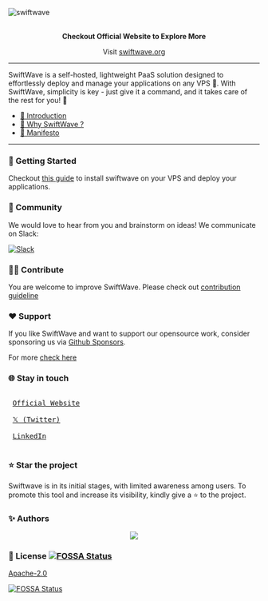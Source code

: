 ![swiftwave](https://github.com/swiftwave-org/swiftwave/assets/57363826/807a7622-37fd-4951-b177-50b538a45339)

<br>
<div align="center">
   <b>Checkout Official Website to Explore More</b>
   <p>Visit <a href="https://swiftwave.org/">swiftwave.org</a></p>
</div>

---

SwiftWave is a self-hosted, lightweight PaaS solution designed to effortlessly deploy and manage your applications on any VPS 🚀. With SwiftWave, simplicity is key - just give it a command, and it takes care of the rest for you! 👀

- [🌟 Introduction](https://swiftwave.org/docs/)
- [🌊 Why SwiftWave ?](https://swiftwave.org/docs/why_swiftwave)
- [🌱 Manifesto](https://swiftwave.org/docs/manifesto)

---

### 🚀 Getting Started
Checkout [this guide](https://swiftwave.org/docs/getting_started) to install swiftwave on your VPS and deploy your applications.

### 📢 Community
We would love to hear from you and brainstorm on ideas! We communicate on Slack:

[![Slack](https://img.shields.io/badge/chat-on_slack-purple.svg?style=for-the-badge&logo=slack)](https://slack.swiftwave.org/)

### 👩‍💻 Contribute 
You are welcome to improve SwiftWave. Please check out [contribution guideline](https://swiftwave.org/docs/contribution_guideline)

### ❤️ Support 
If you like SwiftWave and want to support our opensource work, consider sponsoring us via [Github Sponsors](https://github.com/sponsors/tanmoysrt).

For more [check here](https://swiftwave.org/docs/support_us)

### 🌐 Stay in touch 
<kbd> <br> [Official Website](https://swiftwave.org/) <br> </kbd> <kbd> <br> [𝕏 (Twitter)](https://twitter.com/SwiftWaveOrg) <br> </kbd> <kbd> <br> [LinkedIn](https://www.linkedin.com/company/swiftwave-org) <br> </kbd>

### ⭐ Star the project

Swiftwave is in its initial stages, with limited awareness among users. To promote this tool and increase its visibility, kindly give a ⭐ to the project.

### ✨ Authors

<div align="center">
    <a href="https://github.com/swiftwave-org/swiftwave/graphs/contributors">
        <img src="https://contrib.rocks/image?repo=swiftwave-org/swiftwave" />
    </a>
</div>


### 📄 License [![FOSSA Status](https://app.fossa.com/api/projects/git%2Bgithub.com%2Fswiftwave-org%2Fswiftwave.svg?type=shield)](https://app.fossa.com/projects/git%2Bgithub.com%2Fswiftwave-org%2Fswiftwave?ref=badge_shield)

[Apache-2.0](LICENSE)


[![FOSSA Status](https://app.fossa.com/api/projects/git%2Bgithub.com%2Fswiftwave-org%2Fswiftwave.svg?type=large)](https://app.fossa.com/projects/git%2Bgithub.com%2Fswiftwave-org%2Fswiftwave?ref=badge_large)
